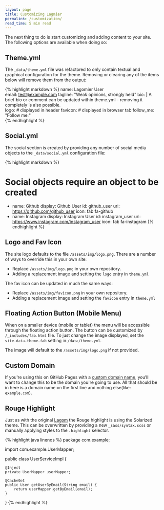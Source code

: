 ```yaml
---
layout: page
title: Customizing Lagmier
permalink: /customization/
read_time: 5 min read
---
```


The next thing to do is start customizing and adding content to your site.  The following options are available when doing so:

## Theme.yml

The `_data/theme.yml` file was refactored to only contain textual and graphical configuration for the theme.  Removing or clearing any of the items below will remove them from the output:

{% highlight markdown %}
name: Lagomier User   
email: test@example.com
tagline: "Weak opinions, strongly held"
bio: |
  A brief bio or comment can be updated within theme.yml - 
  removing it completely is also possible.    
logo: # displayed in header
favicon: # displayed in browser tab
follow_me: "Follow me:"    
{% endhighlight %}

## Social.yml

The social section is created by providing any number of social media objects to the `_data/social.yml` configuration file:

{% highlight markdown %}
# Social objects require an object to be created
- name: Github 
  display: Github User
  id: github_user
  url: https://github.com/github_user
  icon: fab fa-github
- name: Instagram
  display: Instagram User 
  id: instagram_user
  url: https://www.instagram.com/instagram_user
  icon: fab fa-instagram
{% endhighlight %}

## Logo and Fav Icon

The site logo defaults to the file `/assets/img/logo.png`.  There are a number of ways to override this in your own site:
- Replace `/assets/img/logo.png` in your own repository.
- Adding a replacement image and setting the `logo` entry in `theme.yml`

The fav icon can be updated in much the same ways:
- Replace `/assets/img/favicon.png` in your own repository.
- Adding a replacement image and setting the `favicon` entry in `theme.yml`

## Floating Action Button (Mobile Menu)

When on a smaller device (mobile or tablet) the menu will be accessible through the floating action button.  The button can be customized by `/_includes/fab.html` file.  To just change the image displayed, set the `site.data.theme.fab` setting in `/data/theme.yml`.

The image will default to the `/assets/img/logo.png` if not provided.

## Custom Domain

If you're using this on GitHub Pages with a [custom domain name][cname], you'll want to change this to be the domain you're going to use. All that should be in here is a domain name on the first line and nothing else(like: `example.com`).

## Rouge Highlight

Just as with the original [Lagom][lagom] the Rouge highlight is using the Solarized theme.  This can be overwritten by providing a new `_sass/syntax.scss` or manually applying styles to the `.highlight` selector.

{% highlight java linenos %}
package com.example;

import com.example.UserMapper;

public class UserServiceImpl {

    @Inject
    private UserMapper userMapper;

    @CacheGet
    public User getUserByEmail(String email) {
        return userMapper.getByEmail(email);
    }
}
{% endhighlight %}

[lagom]: https://github.com/swanson/lagom
[cname]: https://help.github.com/en/github/working-with-github-pages/configuring-a-custom-domain-for-your-github-pages-site